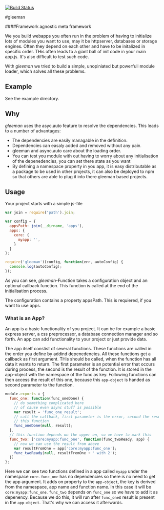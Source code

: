 [![Build Status](https://travis-ci.org/gleeman/gleeman.png?branch=master)](https://travis-ci.org/gleeman/gleeman)

#gleeman

####Framework agnostic meta framework

We you build webapps you often run in the problem of having to initialize lots of modules you want to use, may it be httpserver, databases or storage engines. Often they depend on each other and have to be initalized in specific order. THis often leads to a giant ball of init code in your main app.js. It's also difficult to test such code.

With _gleeman_ we tried to build a simple, unopiniated but powerfull module loader, which solves all these problems.

## Example

See the example directory.

## Why

_gleeman_ uses the asyc.auto feature to resolve the dependencies. This leads to a number of advantages:
* The dependencies are easily managable in the definition.
* Dependencies can easaly added and removed without any pain.
* gleeman and async.auto care about the loading order.
* You can test you module with out having to worry about any initialisation of the depenedencies, you can set there state as you want
* By defining a namespace property in you app, it is easy distributable as a package to be used in other projects, it can also be deployed to npm so that others are able to plug it into there gleeman based projects.

## Usage

Your project starts with a simple js-file

```javascript
var join = require('path').join;

var config = {
  appsPath: join(__dirname, 'apps'),
  apps: {
    core: {
      myapp: '',
    }
  }
};

require('gleeman')(config, function(err, autoConfig) {
  console.log(autoConfig);
});
```

As you can see, _gleeman_-Function takes a configuration object and an optional callback function. This function is called at the end of the initialisation process.

The configuration contains a property appsPath. This is requiered, if you want to use apps.

### What is an App?

An app is a basic functionality of you project. It can be for example a basic express server, a css preprocessor, a database connection manager and so forth. An app can add functionality to your project or just provide data.

The app itself constist of several functions. These functions are called in the order you define by addind depenedencies. All these functions get a callback as first argument. THis should be called, when the function has all data it wants to return. The first parameter is an potential error that occurs during process, the second is the result of the function. It is stored in the app-object with the namespace of the func as key. Following functions can then access the result of this one, because this `app-object` is handed as second parameter to the function.

```javascript
module.exports = {
  func_one: function(func_oneDone) {
    // do something complicated here
    // of cause even async stuff is possible
    var result = 'func_one_result';
    // call the callback, first parameter is the error, second the result of
    // this function
    func_oneDone(null, result);
  },
  // this function depends on the upper on, so we have to mark this
  func_two: ['core:myapp:func_one', function(func_twoReady, app) {
    // now we can use the result from above
    var resultFromOne = app['core:myapp:func_one'];
    func_twoReady(null, resultFromOne + ' with 2');
  }]
};
```

Here we can see two functions defined in a app called `myapp` under the namespace `core`. `func_one` has no dependencies so there is no need to get the app argument. It adds on property to the `app-object`, the key is derived from the namespace, app name and function name. In this case it will be `core:myapp:func_one`. `func_two` depends on `func_one` so we have to add it as depenency. Because we do this, it will run after `func_one`s result is present in the `app-object`. That's why we can access it afterwards.
